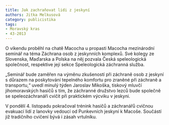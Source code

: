 ```yaml
---
title: Jak zachraňovat lidi z jeskyní
authors: Jitka Melkusová
category: publicistika
tags:
- Moravský kras
- 43-2013
---
```


O víkendu proběhl na chatě Macocha u propasti Macocha mezinárodní seminář na téma Záchrana osob z jeskynních komplexů. Své kolegy ze Slovenska, Maďarska a Polska na něj pozvala Česká speleologická společnost, respektive její sekce Speleologická záchranná služba.

„Seminář bude zaměřen na výměnu zkušeností při záchraně osob z jeskyní s důrazem na poskytování tepelného komfortu pro zraněné při záchraně a transportu,“ uvedl minulý týden Jaroslav Mikoška, tiskový mluvčí jihomoravských hasičů s tím, že záchranné družstvo lezců bude společně se speleozáchranáři cvičit při praktickém výcviku v jeskyni.

V pondělí 4. listopadu pokračoval trénink hasičů a záchranářů cvičnou evakuací lidí z lanovky vedoucí od Punkevních jeskyní k Macoše. Součástí již tradičního cvičení bývá i zásah vrtulníku.
